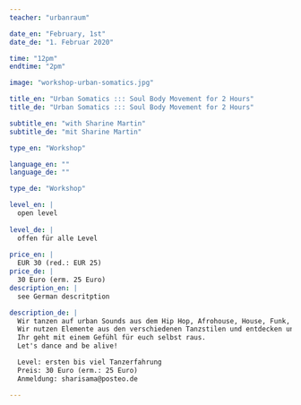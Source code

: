```yaml
---
teacher: "urbanraum"

date_en: "February, 1st"
date_de: "1. Februar 2020"

time: "12pm"
endtime: "2pm" 

image: "workshop-urban-somatics.jpg"

title_en: "Urban Somatics ::: Soul Body Movement for 2 Hours"
title_de: "Urban Somatics ::: Soul Body Movement for 2 Hours"

subtitle_en: "with Sharine Martin"
subtitle_de: "mit Sharine Martin"

type_en: "Workshop"

language_en: ""
language_de: ""

type_de: "Workshop"

level_en: |
  open level  
  
level_de: |
  offen für alle Level  
  
price_en: |
  EUR 30 (red.: EUR 25)
price_de: |
  30 Euro (erm. 25 Euro)
description_en: |
  see German descritption

description_de: |
  Wir tanzen auf urban Sounds aus dem Hip Hop, Afrohouse, House, Funk, Krump u.v.m. Wir lernen unseren Körper und unsere Psyche über urbane Tanzstile wie Hip Hop, Popping, Contact Impro, Krump, Contemporary, Afrohouse und noch einige mehr kennen.  
  Wir nutzen Elemente aus den verschiedenen Tanzstilen und entdecken unser Körpervertrauen.  
  Ihr geht mit einem Gefühl für euch selbst raus.  
  Let's dance and be alive!  

  Level: ersten bis viel Tanzerfahrung  
  Preis: 30 Euro (erm.: 25 Euro)  
  Anmeldung: sharisama@posteo.de  

---
```




